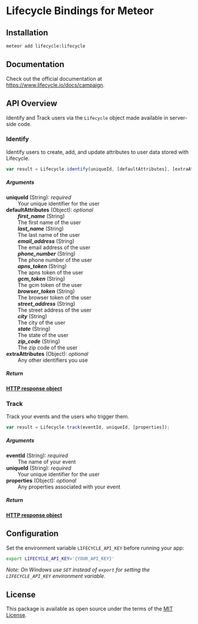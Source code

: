 # Lifecycle Bindings for Meteor

## Installation
``` bash
meteor add lifecycle:lifecycle
```

## Documentation
Check out the official documentation at https://www.lifecycle.io/docs/campaign.

## API Overview
Identify and Track users via the `Lifecycle` object made available in server-side code.

### Identify
Identify users to create, add, and update attributes to user data stored with Lifecycle.
``` js
var result = Lifecycle.identify(uniqueId, [defaultAttributes], [extraAttributes]);
```

##### Arguments
**uniqueId** (String): *required*  
&nbsp;&nbsp;&nbsp;&nbsp;&nbsp;&nbsp;&nbsp;&nbsp;Your unique identifier for the user  
**defaultAttributes** (Object): *optional*  
&nbsp;&nbsp;&nbsp;&nbsp;&nbsp;&nbsp;&nbsp;&nbsp;***first_name*** (String)  
&nbsp;&nbsp;&nbsp;&nbsp;&nbsp;&nbsp;&nbsp;&nbsp;The first name of the user  
&nbsp;&nbsp;&nbsp;&nbsp;&nbsp;&nbsp;&nbsp;&nbsp;***last_name*** (String)  
&nbsp;&nbsp;&nbsp;&nbsp;&nbsp;&nbsp;&nbsp;&nbsp;The last name of the user  
&nbsp;&nbsp;&nbsp;&nbsp;&nbsp;&nbsp;&nbsp;&nbsp;***email_address*** (String)  
&nbsp;&nbsp;&nbsp;&nbsp;&nbsp;&nbsp;&nbsp;&nbsp;The email address of the user  
&nbsp;&nbsp;&nbsp;&nbsp;&nbsp;&nbsp;&nbsp;&nbsp;***phone_number*** (String)  
&nbsp;&nbsp;&nbsp;&nbsp;&nbsp;&nbsp;&nbsp;&nbsp;The phone number of the user  
&nbsp;&nbsp;&nbsp;&nbsp;&nbsp;&nbsp;&nbsp;&nbsp;***apns_token*** (String)  
&nbsp;&nbsp;&nbsp;&nbsp;&nbsp;&nbsp;&nbsp;&nbsp;The apns token of the user  
&nbsp;&nbsp;&nbsp;&nbsp;&nbsp;&nbsp;&nbsp;&nbsp;***gcm_token*** (String)  
&nbsp;&nbsp;&nbsp;&nbsp;&nbsp;&nbsp;&nbsp;&nbsp;The gcm token of the user  
&nbsp;&nbsp;&nbsp;&nbsp;&nbsp;&nbsp;&nbsp;&nbsp;***browser_token*** (String)  
&nbsp;&nbsp;&nbsp;&nbsp;&nbsp;&nbsp;&nbsp;&nbsp;The browser token of the user  
&nbsp;&nbsp;&nbsp;&nbsp;&nbsp;&nbsp;&nbsp;&nbsp;***street_address*** (String)  
&nbsp;&nbsp;&nbsp;&nbsp;&nbsp;&nbsp;&nbsp;&nbsp;The street address of the user  
&nbsp;&nbsp;&nbsp;&nbsp;&nbsp;&nbsp;&nbsp;&nbsp;***city*** (String)  
&nbsp;&nbsp;&nbsp;&nbsp;&nbsp;&nbsp;&nbsp;&nbsp;The city of the user  
&nbsp;&nbsp;&nbsp;&nbsp;&nbsp;&nbsp;&nbsp;&nbsp;***state*** (String)  
&nbsp;&nbsp;&nbsp;&nbsp;&nbsp;&nbsp;&nbsp;&nbsp;The state of the user  
&nbsp;&nbsp;&nbsp;&nbsp;&nbsp;&nbsp;&nbsp;&nbsp;***zip_code*** (String)  
&nbsp;&nbsp;&nbsp;&nbsp;&nbsp;&nbsp;&nbsp;&nbsp;The zip code of the user  
**extraAttributes** (Object): *optional*  
&nbsp;&nbsp;&nbsp;&nbsp;&nbsp;&nbsp;&nbsp;&nbsp;Any other identifiers you use

##### Return
[**HTTP response object**](http://docs.meteor.com/#/full/http)

### Track
Track your events and the users who trigger them.
``` js
var result = Lifecycle.track(eventId, uniqueId, [properties]);
```

##### Arguments
**eventId** (String): *required*  
&nbsp;&nbsp;&nbsp;&nbsp;&nbsp;&nbsp;&nbsp;&nbsp;The name of your event  
**uniqueId** (String): *required*  
&nbsp;&nbsp;&nbsp;&nbsp;&nbsp;&nbsp;&nbsp;&nbsp;Your unique identifier for the user  
**properties** (Object): *optional*  
&nbsp;&nbsp;&nbsp;&nbsp;&nbsp;&nbsp;&nbsp;&nbsp;Any properties associated with your event

##### Return
[**HTTP response object**](http://docs.meteor.com/#/full/http)

## Configuration
Set the environment variable `LIFECYCLE_API_KEY` before running your app:
``` bash
export LIFECYCLE_API_KEY='{YOUR_API_KEY}'
```
*Note: On Windows use `SET` instead of `export` for setting the `LIFECYCLE_API_KEY` environment variable.*

## License
This package is available as open source under the terms of the [MIT License](http://opensource.org/licenses/MIT).